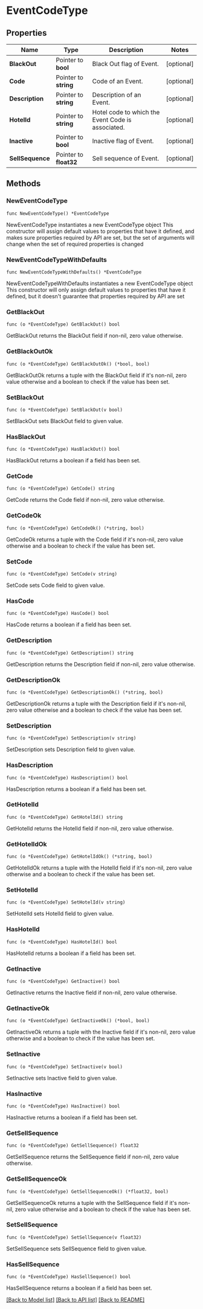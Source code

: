 # EventCodeType

## Properties

Name | Type | Description | Notes
------------ | ------------- | ------------- | -------------
**BlackOut** | Pointer to **bool** | Black Out flag of Event. | [optional] 
**Code** | Pointer to **string** | Code of an Event. | [optional] 
**Description** | Pointer to **string** | Description of an Event. | [optional] 
**HotelId** | Pointer to **string** | Hotel code to which the Event Code is associated. | [optional] 
**Inactive** | Pointer to **bool** | Inactive flag of Event. | [optional] 
**SellSequence** | Pointer to **float32** | Sell sequence of Event. | [optional] 

## Methods

### NewEventCodeType

`func NewEventCodeType() *EventCodeType`

NewEventCodeType instantiates a new EventCodeType object
This constructor will assign default values to properties that have it defined,
and makes sure properties required by API are set, but the set of arguments
will change when the set of required properties is changed

### NewEventCodeTypeWithDefaults

`func NewEventCodeTypeWithDefaults() *EventCodeType`

NewEventCodeTypeWithDefaults instantiates a new EventCodeType object
This constructor will only assign default values to properties that have it defined,
but it doesn't guarantee that properties required by API are set

### GetBlackOut

`func (o *EventCodeType) GetBlackOut() bool`

GetBlackOut returns the BlackOut field if non-nil, zero value otherwise.

### GetBlackOutOk

`func (o *EventCodeType) GetBlackOutOk() (*bool, bool)`

GetBlackOutOk returns a tuple with the BlackOut field if it's non-nil, zero value otherwise
and a boolean to check if the value has been set.

### SetBlackOut

`func (o *EventCodeType) SetBlackOut(v bool)`

SetBlackOut sets BlackOut field to given value.

### HasBlackOut

`func (o *EventCodeType) HasBlackOut() bool`

HasBlackOut returns a boolean if a field has been set.

### GetCode

`func (o *EventCodeType) GetCode() string`

GetCode returns the Code field if non-nil, zero value otherwise.

### GetCodeOk

`func (o *EventCodeType) GetCodeOk() (*string, bool)`

GetCodeOk returns a tuple with the Code field if it's non-nil, zero value otherwise
and a boolean to check if the value has been set.

### SetCode

`func (o *EventCodeType) SetCode(v string)`

SetCode sets Code field to given value.

### HasCode

`func (o *EventCodeType) HasCode() bool`

HasCode returns a boolean if a field has been set.

### GetDescription

`func (o *EventCodeType) GetDescription() string`

GetDescription returns the Description field if non-nil, zero value otherwise.

### GetDescriptionOk

`func (o *EventCodeType) GetDescriptionOk() (*string, bool)`

GetDescriptionOk returns a tuple with the Description field if it's non-nil, zero value otherwise
and a boolean to check if the value has been set.

### SetDescription

`func (o *EventCodeType) SetDescription(v string)`

SetDescription sets Description field to given value.

### HasDescription

`func (o *EventCodeType) HasDescription() bool`

HasDescription returns a boolean if a field has been set.

### GetHotelId

`func (o *EventCodeType) GetHotelId() string`

GetHotelId returns the HotelId field if non-nil, zero value otherwise.

### GetHotelIdOk

`func (o *EventCodeType) GetHotelIdOk() (*string, bool)`

GetHotelIdOk returns a tuple with the HotelId field if it's non-nil, zero value otherwise
and a boolean to check if the value has been set.

### SetHotelId

`func (o *EventCodeType) SetHotelId(v string)`

SetHotelId sets HotelId field to given value.

### HasHotelId

`func (o *EventCodeType) HasHotelId() bool`

HasHotelId returns a boolean if a field has been set.

### GetInactive

`func (o *EventCodeType) GetInactive() bool`

GetInactive returns the Inactive field if non-nil, zero value otherwise.

### GetInactiveOk

`func (o *EventCodeType) GetInactiveOk() (*bool, bool)`

GetInactiveOk returns a tuple with the Inactive field if it's non-nil, zero value otherwise
and a boolean to check if the value has been set.

### SetInactive

`func (o *EventCodeType) SetInactive(v bool)`

SetInactive sets Inactive field to given value.

### HasInactive

`func (o *EventCodeType) HasInactive() bool`

HasInactive returns a boolean if a field has been set.

### GetSellSequence

`func (o *EventCodeType) GetSellSequence() float32`

GetSellSequence returns the SellSequence field if non-nil, zero value otherwise.

### GetSellSequenceOk

`func (o *EventCodeType) GetSellSequenceOk() (*float32, bool)`

GetSellSequenceOk returns a tuple with the SellSequence field if it's non-nil, zero value otherwise
and a boolean to check if the value has been set.

### SetSellSequence

`func (o *EventCodeType) SetSellSequence(v float32)`

SetSellSequence sets SellSequence field to given value.

### HasSellSequence

`func (o *EventCodeType) HasSellSequence() bool`

HasSellSequence returns a boolean if a field has been set.


[[Back to Model list]](../README.md#documentation-for-models) [[Back to API list]](../README.md#documentation-for-api-endpoints) [[Back to README]](../README.md)


